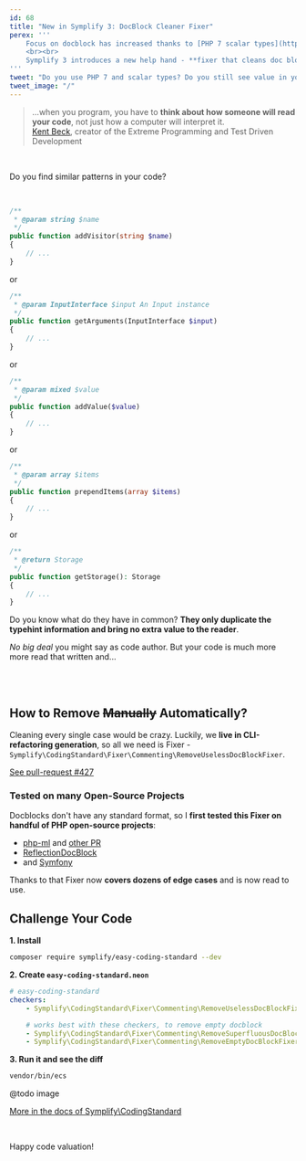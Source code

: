 ```yaml
---
id: 68
title: "New in Symplify 3: DocBlock Cleaner Fixer"
perex: '''
    Focus on docblock has increased thanks to [PHP 7 scalar types](http://php.net/manual/en/migration70.new-features.php#migration70.new-features.scalar-type-declarations) and PHPStan with [intersection and union types](https://medium.com/@ondrejmirtes/phpstan-0-9-a-huge-leap-forward-1e9b0872d1cc). Thanks to that, more and more **docblocks become just visual noise** causing [cognitive overload](https://en.wikipedia.org/wiki/Cognitive_load).
    <br><br>
    Symplify 3 introduces a new help hand - **fixer that cleans doc block noise for you and makes your code more valuable to the reader**. 
'''
tweet: "Do you use PHP 7 and scalar types? Do you still see value in your docblocks? Which is useful and which is legacy? Symplify 3 introduces a new fixer, that helps you to clean the later! #codingstandard #phpcsfixer"
tweet_image: "/"
---
```



<blockquote class="blockquote text-center">
    ...when you program, you have to <strong>think about how someone will read your code</strong>, not just how a computer will interpret it.
    <footer class="blockquote-footer">
        <a href="https://en.wikiquote.org/wiki/Kent_Beck">Kent Beck</a>, creator of the Extreme Programming and Test Driven Development
    </footer>
</blockquote>

<br>

Do you find similar patterns in your code?
 
<br>


```php
/**
 * @param string $name
 */
public function addVisitor(string $name)
{
    // ...
}
```

or

```php
/**
 * @param InputInterface $input An Input instance
 */
public function getArguments(InputInterface $input)
{
    // ...
}
```

or

```php
/**
 * @param mixed $value
 */
public function addValue($value)
{
    // ...
}
```

or


```php
/**
 * @param array $items
 */
public function prependItems(array $items)
{
    // ...
}
```

or


```php
/**
 * @return Storage
 */
public function getStorage(): Storage
{
    // ...
}
```


Do you know what do they have in common?
**They only duplicate the typehint information and bring no extra value to the reader**.

*No big deal* you might say as code author. But your code is much more more read that written and...

<br>



<br>

## How to Remove <strike>Manually</strike> Automatically?

Cleaning every single case would be crazy. Luckily, we **live in CLI-refactoring generation**,
so all we need is Fixer - `Symplify\CodingStandard\Fixer\Commenting\RemoveUselessDocBlockFixer`.

<a href="https://github.com/Symplify/Symplify/pull/427" class="btn btn-dark btn-sm">
    <em class="fa fa-github fa-fw"></em> 
    See pull-request #427
</a>



### Tested on many Open-Source Projects

Docblocks don't have any standard format, so I **first tested this Fixer on handful of PHP open-source projects**: 

- [php-ml](https://github.com/php-ai/php-ml/pull/145) and [other PR](https://github.com/php-ai/php-ml/pull/146)
- [ReflectionDocBlock](https://github.com/phpDocumentor/ReflectionDocBlock/pull/137)
- and [Symfony](https://github.com/symfony/symfony/pull/24931)

Thanks to that Fixer now **covers dozens of edge cases** and is now read to use. 


## Challenge Your Code

**1. Install**

```bash
composer require symplify/easy-coding-standard --dev
```

**2. Create `easy-coding-standard.neon`**

```yaml
# easy-coding-standard
checkers:
    - Symplify\CodingStandard\Fixer\Commenting\RemoveUselessDocBlockFixer 

    # works best with these checkers, to remove empty docblock
    - Symplify\CodingStandard\Fixer\Commenting\RemoveSuperfluousDocBlockWhitespaceFixer
    - Symplify\CodingStandard\Fixer\Commenting\RemoveEmptyDocBlockFixer
```

**3. Run it and see the diff**

```bash
vendor/bin/ecs
```

@todo image



[More in the docs of Symplify\CodingStandard](https://github.com/Symplify/CodingStandard#block-comment-should-only-contain-useful-information-about-types)

<br>

Happy code valuation!